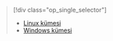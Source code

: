 > [!div class="op_single_selector"]
> * [Linux kümesi](../articles/hdinsight/hdinsight-use-oozie-linux-mac.md)
> * [Windows kümesi](../articles/hdinsight/hdinsight-use-oozie.md)
> 
> 



<!--HONumber=Jan17_HO3-->


